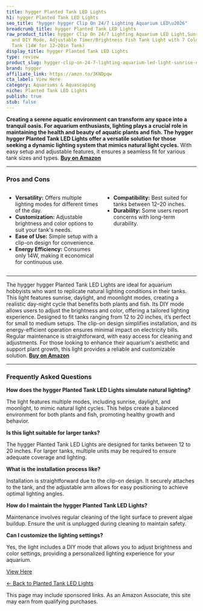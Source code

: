 ```yaml
---
title: hygger Planted Tank LED Lights
h1: hygger Planted Tank LED Lights
seo_title: "hygger hygger Clip On 24/7 Lighting Aquarium LED\u2026"
breadcrumb_title: hygger Planted Tank LED Lights
raw_product_title: hygger Clip On 24/7 Lighting Aquarium LED Light,Sunrise-Daylight-Moonlight
  and DIY Mode, Adjustable Timer/Brightness Fish Tank Light with 7 Colors for Planted
  Tank (14W for 12~20in Tank)
display_title: hygger Planted Tank LED Lights
type: review
product_slug: hygger-clip-on-24-7-lighting-aquarium-led-light-sunrise-daylight-moonli-f0ccc6bd
brand: hygger
affiliate_link: https://amzn.to/3KNDpqw
cta_label: View Here
category: Aquariums & Aquascaping
niche: Planted Tank LED Lights
publish: true
stub: false
---
```


<div id="intro" class="full-width">
  <p><strong>Creating a serene aquatic environment can transform any space into a tranquil oasis. For aquarium enthusiasts, lighting plays a crucial role in maintaining the health and beauty of aquatic plants and fish. The hygger hygger Planted Tank LED Lights offer a versatile solution for those seeking a dynamic lighting system that mimics natural light cycles.</strong> With easy setup and adjustable features, it ensures a seamless fit for various tank sizes and types. <a href="https://amzn.to/3KNDpqw" rel="nofollow sponsored noopener" target="_blank"><strong>Buy on Amazon</strong></a></p>
</div>

<hr />
<h3 id="pros-cons">Pros and Cons</h3>
<div class="pc-grid" style="display:grid;grid-template-columns:1fr 1fr;gap:16px;">
  <ul>
    <li><strong>Versatility:</strong> Offers multiple lighting modes for different times of the day.</li>
    <li><strong>Customization:</strong> Adjustable brightness and color options to suit your tank's needs.</li>
    <li><strong>Ease of Use:</strong> Simple setup with a clip-on design for convenience.</li>
    <li><strong>Energy Efficiency:</strong> Consumes only 14W, making it economical for continuous use.</li>
  </ul>
  <ul>
    <li><strong>Compatibility:</strong> Best suited for tanks between 12–20 inches.</li>
    <li><strong>Durability:</strong> Some users report concerns with long-term durability.</li>
  </ul>
</div>
<hr />

<div class="full-width">
  <p>The hygger hygger Planted Tank LED Lights are ideal for aquarium hobbyists who want to replicate natural lighting conditions in their tanks. This light features sunrise, daylight, and moonlight modes, creating a realistic day-night cycle that benefits both plants and fish. Its DIY mode allows users to adjust the brightness and color, offering a tailored lighting experience. Designed to fit tanks ranging from 12 to 20 inches, it’s perfect for small to medium setups. The clip-on design simplifies installation, and its energy-efficient operation ensures minimal impact on electricity bills. Regular maintenance is straightforward, with easy access for cleaning and adjustments. For those looking to enhance their aquarium's aesthetic and support plant growth, this light provides a reliable and customizable solution. <a href="https://amzn.to/3KNDpqw" rel="nofollow sponsored noopener" target="_blank"><strong>Buy on Amazon</strong></a></p>
</div>

<hr />
<h3 id="faqs">Frequently Asked Questions</h3>

<p><strong>How does the hygger Planted Tank LED Lights simulate natural lighting?</strong></p>
<p>The light features multiple modes, including sunrise, daylight, and moonlight, to mimic natural light cycles. This helps create a balanced environment for both plants and fish, promoting healthy growth and behavior.</p>

<p><strong>Is this light suitable for larger tanks?</strong></p>
<p>The hygger Planted Tank LED Lights are designed for tanks between 12 to 20 inches. For larger tanks, multiple units may be required to ensure adequate coverage and lighting.</p>

<p><strong>What is the installation process like?</strong></p>
<p>Installation is straightforward due to the clip-on design. It securely attaches to the tank, and the adjustable arm allows for easy positioning to achieve optimal lighting angles.</p>

<p><strong>How do I maintain the hygger Planted Tank LED Lights?</strong></p>
<p>Maintenance involves regular cleaning of the light surface to prevent algae buildup. Ensure the unit is unplugged during cleaning to maintain safety.</p>

<p><strong>Can I customize the lighting settings?</strong></p>
<p>Yes, the light includes a DIY mode that allows you to adjust brightness and color settings, providing a personalized lighting experience for your aquarium.</p>
<p><a class="btn" href="https://amzn.to/3KNDpqw" target="_blank" rel="nofollow sponsored noopener">View Here</a></p>
<p><a href="/roundups/aquariums-aquascaping/planted-tank-led-lights/">← Back to Planted Tank LED Lights</a></p>
<aside class="disclosure">This page may include sponsored links. As an Amazon Associate, this site may earn from qualifying purchases.</aside>
